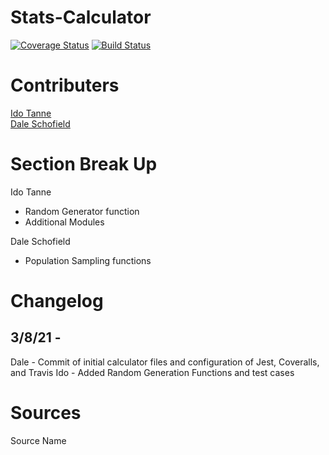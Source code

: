 # Stats-Calculator
[![Coverage Status](https://coveralls.io/repos/github/IS219-Spring21/Stats-Calculator/badge.svg?branch=master)](https://coveralls.io/github/IS219-Spring21/Stats-Calculator?branch=master)
[![Build Status](https://travis-ci.com/IS219-Spring21/Stats-Calculator.svg?branch=master)](https://travis-ci.com/IS219-Spring21/Stats-Calculator)

# Contributers
[Ido Tanne](https://github.com/itanne99)<br>
[Dale Schofield](https://github.com/djs93)<br>

# Section Break Up
Ido Tanne
  - Random Generator function
  - Additional Modules

Dale Schofield
  - Population Sampling functions

# Changelog
## 3/8/21 - 
  Dale - Commit of initial calculator files and configuration of Jest, Coveralls, and Travis
  Ido - Added Random Generation Functions and test cases
# Sources

Source Name
